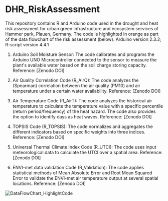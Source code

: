 # DHR_RiskAssessment
This repository contains R and Arduino code used in the drought and heat risk assessment for urban green infrastructure and ecosystem services of Hammer park, Plauen, Germany. The code is highlighted in orange as part of the data flowchart of the risk assessment (below).
Arduino version 2.3.2;
R-script version 4.4.1

1. Arduino Soil Moisture Sensor:
The code calibrates and programs the Arduino UNO Microcontroller connected to the sensor to measure the plant's available water based on the soil charge storing capacity.
Reference: [Zenodo DOI]

2. Air Quality Correlation Code (R_AirQ):
The code analyzes the (Spearman) correlation between the air quality (PM10) and air temperature under a certain water availability.
Reference: [Zenodo DOI]

4. Air Temperature Code (R_AirT):
The code analyzes the historical air temperature to calculate the temperature value with a specific percentile (return period/frequency) of the heat hazard. The code also provides the option to identify days as heat waves.
Reference: [Zenodo DOI]

6. TOPSIS Code (R_TOPSIS):
The code normalizes and aggregates the different indicators based on specific weights into three indices.
Reference: [Zenodo DOI]

8. Universal Thermal Climate Index Code (R_UTCI):
The code uses input meteorological data to calculate the UTCI over a spatial area.
Reference: [Zenodo DOI]

10. ENVI-met data validation Code (R_Validation):
The code applies statistical methods of Mean Absolute Error and Root Mean Squared Error to validate the ENVI-met air temperature output at several spatial locations.
Reference: [Zenodo DOI]

![DataFlowChart_HighlightCode](https://github.com/user-attachments/assets/36225ee1-f8f8-47a7-90ae-fce5ea2448a3)


